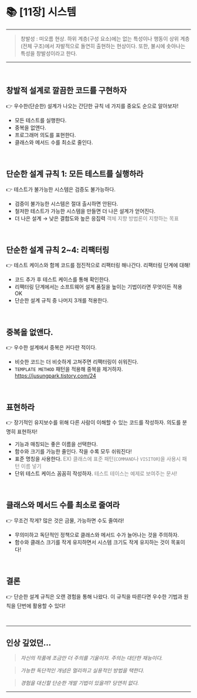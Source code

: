 # 📚 [11장] 시스템

---

> 창발성 : 떠오름 현상. 하위 계층(구성 요소)에는 없는 특성이나 행동이 상위 계층(전체 구조)에서 자발적으로 돌연히 출현하는 현상이다. 또한, 불시에 솟아나는 특성을 창발성이라고 한다.

---

<br/>

## 창발적 설계로 깔끔한 코드를 구현하자

👉 우수한(단순한) 설계가 나오는 간단한 규칙 네 가지를 중요도 순으로 알아보자!

- 모든 테스트를 실행한다.
- 중복을 없앤다.
- 프로그래머 의도를 표현한다.
- 클래스와 메서드 수를 최소로 줄인다.

<br/>

## 단순한 설계 규칙 1: 모든 테스트를 실행하라

👉 테스트가 불가능한 시스템은 검증도 불가능하다.

- 검증이 불가능한 시스템은 절대 출시하면 안된다.
- 철저한 테스트가 가능한 시스템을 만들면 더 나은 설계가 얻어진다.
- 더 나은 설계 → 낮은 결합도와 높은 응집력 <span style="color:gray">객체 지향 방법론이 지향하는 목표</span>

<br/>

## 단순한 설계 규칙 2~4: 리팩터링

👉 테스트 케이스와 함께 코드를 점진적으로 리팩터링 해나간다. 리팩터링 단계에 대해!

- 코드 추가 후 테스트 케이스를 통해 확인한다.
- 리팩터링 단계에서는 소프트웨어 설계 품질을 높이는 기법이라면 무엇이든 적용 OK
- 단순한 설계 규칙 중 나머지 3개를 적용한다.

<br/>

## 중복을 없앤다.

👉 우수한 설계에서 중복은 커다란 적이다.

- 비슷한 코드는 더 비슷하게 고쳐주면 리팩터링이 쉬워진다.
- `TEMPLATE METHOD` 패턴을 적용해 중복을 제거하자. https://jusungpark.tistory.com/24

<br/>

## 표현하라

👉 장기적인 유지보수를 위해 다른 사람이 이해할 수 있는 코드를 작성하자. 의도를 분명히 표현하자!

- 기능과 매칭되는 좋은 이름을 선택한다.
- 함수와 크기를 가능한 줄인다. 작을 수록 모두 쉬워진다!
- 표준 명칭을 사용한다. <span style='color:gray'>EX) 클래스에 표준 패턴(`COMMAND`나 `VISITOR`)을 사용시 패턴 이름 넣기</span>
- 단위 테스트 케이스 꼼꼼히 작성하자. <span style='color:gray'>테스트 테이스는 예제로 보여주는 문서!</span>

<br/>

## 클래스와 메서드 수를 최소로 줄여라

👉 무조건 작게? 많은 것은 금물, 가능하면 수도 줄여라!

- 무의미하고 독단적인 정책으로 클래스와 메서드 수가 늘어나는 것을 주의하자.
- 함수와 클래스 크기를 작게 유지하면서 시스템 크기도 작게 유지하는 것이 목표이다!

<br/>

## 결론

👉 단순한 설계 규칙은 오랜 경험을 통해 나왔다. 이 규칙을 따른다면 우수한 기법과 원칙을 단번에 활용할 수 있다!

<br/>

---

## 인상 깊었던...

> _자신의 작품에 조금만 더 주의를 기울이자. 주의는 대단한 재능이다._

> _가능한 독단적인 개념은 멀리하고 실용적인 방법을 택한다._

> _경험을 대신할 단순한 개발 기법이 있을까? 당연히 없다._

---
